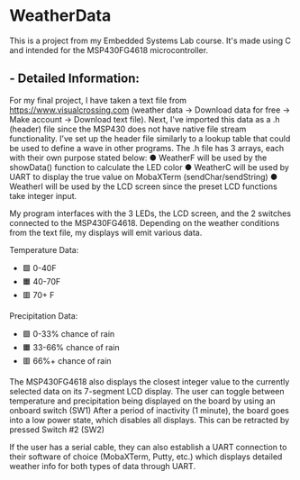 # WeatherData
This is a project from my Embedded Systems Lab course. It's made using C and intended for the MSP430FG4618 microcontroller.

## - Detailed Information:

For my final project, I have taken a text file from https://www.visualcrossing.com (weather data →
Download data for free → Make account → Download text file).
Next, I've imported this data as a .h (header) file since the MSP430 does not have native file stream functionality.
I’ve set up the header file similarly to a lookup table that could be used to define a wave in other programs.
The .h file has 3 arrays, each with their own purpose stated below:
  ● WeatherF will be used by the showData() function to calculate the LED color
  ● WeatherC will be used by UART to display the true value on MobaXTerm (sendChar/sendString)
  ● WeatherI will be used by the LCD screen since the preset LCD functions take integer input.

My program interfaces with the 3 LEDs, the LCD screen, and the 2 switches connected to the
MSP430FG4618. Depending on the weather conditions from the text file, my displays will emit various
data. 

Temperature Data: 
- 🟩 0-40F
- 🟧 40-70F
- 🟥 70+ F

Precipitation Data: 
- 🟩 0-33% chance of rain 
- 🟧 33-66% chance of rain 
- 🟥 66%+ chance of rain

The MSP430FG4618 also displays the closest integer value to the currently selected data on its 7-segment LCD display. 
The user can toggle between temperature and precipitation being displayed on the board by using an onboard switch (SW1) 
After a period of inactivity (1 minute), the board goes into a low power state, which disables all displays. This can be retracted by pressed Switch #2 (SW2)

If the user has a serial cable, they can also establish a UART connection to their software of choice (MobaXTerm, Putty, etc.) which displays detailed weather info for both types of data through UART. 

